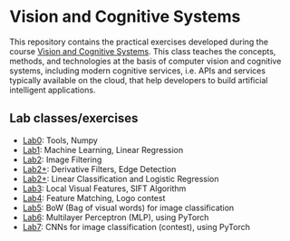 # Vision and Cognitive Systems
This repository contains the practical exercises developed during the course [Vision and Cognitive Systems](https://en.didattica.unipd.it/off/2021/LM/SC/SC2377/001PD/SCQ1097939/N0). This class teaches the concepts, methods, and technologies at the basis of computer vision and cognitive systems, including modern cognitive services, i.e. APIs and services typically available on the cloud, that help developers to build artificial intelligent applications. 

## Lab classes/exercises
- [Lab0](Lab0_Python_Numpy.ipynb): Tools, Numpy
- [Lab1](Lab1_LinearRegression_ex.ipynb): Machine Learning, Linear Regression
- [Lab2](Lab2_ImageFiltering.ipynb): Image Filtering
- [Lab2+](Lab2+_2D_DerivativeFilters.ipynb): Derivative Filters, Edge Detection
- [Lab2+](Lab2+_LC_LR.ipynb): Linear Classification and Logistic Regression
- [Lab3](Lab3_LocalVisualFeatures_SIFT.ipynb): Local Visual Features, SIFT Algorithm
- [Lab4](Lab4_Logo_Contest.ipynb): Feature Matching, Logo contest
- [Lab5](Lab5_BoW.ipynb): BoW (Bag of visual words) for image classification
- [Lab6](Lab6_Multilayer_Perceptron.ipynb): Multilayer Perceptron (MLP), using PyTorch
- [Lab7](Lab7_CNNs_for_Image_Classification.ipynb): CNNs for image classification (contest), using PyTorch